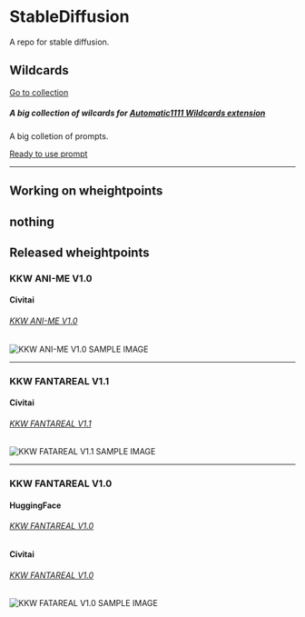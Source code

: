 # StableDiffusion
A repo for stable diffusion.

## Wildcards
[Go to collection](https://github.com/devilkkw/StableDiffusion/tree/main/wildcards "Go to collection")
##### A big collection of wilcards for [Automatic1111 Wildcards extension](https://github.com/AUTOMATIC1111/stable-diffusion-webui-wildcards "Wildcards Homepage")

A big colletion of prompts.

[Ready to use prompt](https://github.com/devilkkw/StableDiffusion/tree/main/wildcards/FullPrompts "Go to full prompts")

---
## Working on wheightpoints
  nothing
---
## Released wheightpoints
### KKW ANI-ME V1.0
#### Civitai
###### [KKW ANI-ME V1.0](https://civitai.com/models/5033/kkw-ani-me-v10 "kkw models")
![KKW ANI-ME V1.0 SAMPLE IMAGE](https://imagecache.civitai.com/xG1nkqKTMzGDvpLrqFT7WA/627b6381-7123-4e41-cddc-e9226494ba00/width=400 "KKW ANI-ME V1.0")

---
### KKW FANTAREAL V1.1
#### Civitai
###### [KKW FANTAREAL V1.1](https://civitai.com/models/4723/kkw-fantareal-v11 "kkw models")
![KKW FATAREAL V1.1 SAMPLE IMAGE](https://imagecache.civitai.com/xG1nkqKTMzGDvpLrqFT7WA/a63f7c80-e26b-44b9-2991-280f3c9a5d00/width=1024 "KKW FANTAREAL V1.1")

---
### KKW FANTAREAL V1.0
#### HuggingFace
###### [KKW FANTAREAL V1.0](https://huggingface.co/devilkkw/KKW_FANTAREAL_V1.0 "kkw models")

#### Civitai
###### [KKW FANTAREAL V1.0](https://civitai.com/models/3782/kkw-fantareal-v10 "kkw models")

![KKW FATAREAL V1.0 SAMPLE IMAGE](https://s3.amazonaws.com/moonup/production/uploads/1672798387706-63076d1ecd148dbc5e4ccf57.jpeg "KKW FANTAREAL V1.0")
